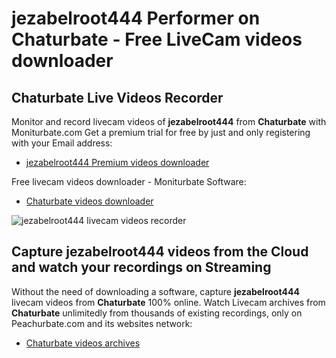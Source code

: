 # jezabelroot444 Performer on Chaturbate - Free LiveCam videos downloader

## Chaturbate Live Videos Recorder

Monitor and record livecam videos of **jezabelroot444** from **Chaturbate** with Moniturbate.com
Get a premium trial for free by just and only registering with your Email address:
* [jezabelroot444 Premium videos downloader](https://moniturbate.com/request-demo-licence-key.html)

Free livecam videos downloader - Moniturbate Software:
* [Chaturbate videos downloader](https://moniturbate.com/moniturbate-download-software.html)

![jezabelroot444 livecam videos recorder](https://peachurnet.com/templates/moniturbate-software.png)


## Capture jezabelroot444 videos from the Cloud and watch your recordings on Streaming

Without the need of downloading a software, capture **jezabelroot444** livecam videos from **Chaturbate** 100% online.
Watch Livecam archives from **Chaturbate** unlimitedly from thousands of existing recordings, only on Peachurbate.com and its websites network:
* [Chaturbate videos archives](https://peachurnet.com/)